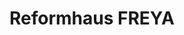 ---
title: "Reformhaus FREYA"
url: /frankfurt-am-main/reformhaus-freya-friedberger-landstrasse/
shop: Supermarkt
---